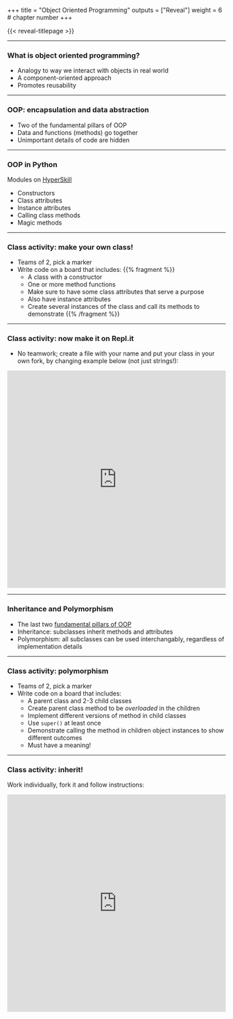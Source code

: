 +++
title = "Object Oriented Programming"
outputs = ["Reveal"]
weight = 6 # chapter number
+++

{{< reveal-titlepage >}}
  
---

### What is object oriented programming?

- Analogy to way we interact with objects in real world
- A component-oriented approach
- Promotes reusability

---

### OOP: encapsulation and data abstraction

- Two of the fundamental pillars of OOP
- Data and functions (methods) go together
- Unimportant details of code are hidden

---

### OOP in Python

Modules on [HyperSkill](https://hyperskill.org/knowledge-map/482)
- Constructors
- Class attributes
- Instance attributes
- Calling class methods
- Magic methods

---

### Class activity: make your own class!

- Teams of 2, pick a marker
- Write code on a board that includes:
{{% fragment %}}
  - A class with a constructor
  - One or more method functions
  - Make sure to have some class attributes that serve a purpose
  - Also have instance attributes
  - Create several instances of the class and call its methods to demonstrate
{{% /fragment %}}

---

### Class activity: now make it on Repl.it

- No teamwork; create a file with your name and put your class in your own fork, by changing example below (not just strings!):

<iframe height="500px" width="100%" src="https://repl.it/@cengique/objectoriented-sp22?lite=true#gunay.py" scrolling="no" frameborder="no" allowtransparency="true" allowfullscreen="true" sandbox="allow-forms allow-pointer-lock allow-popups allow-same-origin allow-scripts allow-modals"></iframe>

---

### Inheritance and Polymorphism

- The last two [fundamental pillars of OOP](https://hyperskill.org/knowledge-map/1212)
- Inheritance: subclasses inherit methods and attributes
- Polymorphism: all subclasses can be used interchangably, regardless of implementation details

---

### Class activity: polymorphism

- Teams of 2, pick a marker
- Write code on a board that includes:
  - A parent class and 2-3 child classes
  - Create parent class method to be *overloaded* in the children
  - Implement different versions of method in child classes
  - Use `super()` at least once
  - Demonstrate calling the method in children object instances to show different outcomes
  - Must have a meaning!

---

### Class activity: inherit!

Work individually, fork it and follow instructions:

<iframe height="500px" width="100%" src="https://repl.it/@cengique/objectoriented-inheritance-sp22?lite=true" scrolling="no" frameborder="no" allowtransparency="true" allowfullscreen="true" sandbox="allow-forms allow-pointer-lock allow-popups allow-same-origin allow-scripts allow-modals"></iframe>
